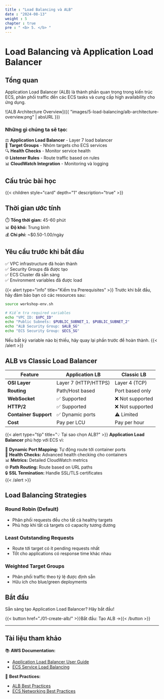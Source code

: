 ```yaml
---
title : "Load Balancing và ALB"
date : "2024-08-13"
weight : 5
chapter : true
pre : " <b> 5. </b> "
---
```


# Load Balancing và Application Load Balancer

## Tổng quan

Application Load Balancer (ALB) là thành phần quan trọng trong kiến trúc ECS, phân phối traffic đến các ECS tasks và cung cấp high availability cho ứng dụng.

![ALB Architecture Overview]({{ "images/5-load-balancing/alb-architecture-overview.png" | absURL }})

### Những gì chúng ta sẽ tạo:

⚖️ **Application Load Balancer** - Layer 7 load balancer  
🎯 **Target Groups** - Nhóm targets cho ECS services  
🔍 **Health Checks** - Monitor service health  
🌐 **Listener Rules** - Route traffic based on rules  
📊 **CloudWatch Integration** - Monitoring và logging  

## Cấu trúc bài học

{{< children style="card" depth="1" description="true" >}}

## Thời gian ước tính

⏱️ **Tổng thời gian:** 45-60 phút  
📊 **Độ khó:** Trung bình  
💰 **Chi phí:** ~$0.50-1.00/ngày  

## Yêu cầu trước khi bắt đầu

✅ VPC infrastructure đã hoàn thành  
✅ Security Groups đã được tạo  
✅ ECS Cluster đã sẵn sàng  
✅ Environment variables đã được load  

{{< alert type="info" title="Kiểm tra Prerequisites" >}}
Trước khi bắt đầu, hãy đảm bảo bạn có các resources sau:

```bash
source workshop-env.sh

# Kiểm tra required variables
echo "VPC ID: $VPC_ID"
echo "Public Subnets: $PUBLIC_SUBNET_1, $PUBLIC_SUBNET_2"
echo "ALB Security Group: $ALB_SG"
echo "ECS Security Group: $ECS_SG"
```

Nếu bất kỳ variable nào bị thiếu, hãy quay lại phần trước để hoàn thành.
{{< /alert >}}

## ALB vs Classic Load Balancer

| Feature | Application LB | Classic LB |
|---------|----------------|------------|
| **OSI Layer** | Layer 7 (HTTP/HTTPS) | Layer 4 (TCP) |
| **Routing** | Path/Host based | Port based only |
| **WebSocket** | ✅ Supported | ❌ Not supported |
| **HTTP/2** | ✅ Supported | ❌ Not supported |
| **Container Support** | ✅ Dynamic ports | ⚠️ Limited |
| **Cost** | Pay per LCU | Pay per hour |

{{< alert type="tip" title="💡 Tại sao chọn ALB?" >}}
**Application Load Balancer** phù hợp với ECS vì:

🎯 **Dynamic Port Mapping:** Tự động route tới container ports  
🔄 **Health Checks:** Advanced health checking cho containers  
📊 **Metrics:** Detailed CloudWatch metrics  
🌐 **Path Routing:** Route based on URL paths  
🔒 **SSL Termination:** Handle SSL/TLS certificates  
{{< /alert >}}

## Load Balancing Strategies

### Round Robin (Default)
- Phân phối requests đều cho tất cả healthy targets
- Phù hợp khi tất cả targets có capacity tương đương

### Least Outstanding Requests
- Route tới target có ít pending requests nhất
- Tốt cho applications có response time khác nhau

### Weighted Target Groups
- Phân phối traffic theo tỷ lệ được định sẵn
- Hữu ích cho blue/green deployments

## Bắt đầu

Sẵn sàng tạo Application Load Balancer? Hãy bắt đầu!

{{< button href="./01-create-alb/" >}}Bắt đầu: Tạo ALB →{{< /button >}}

---

## Tài liệu tham khảo

📚 **AWS Documentation:**
- [Application Load Balancer User Guide](https://docs.aws.amazon.com/elasticloadbalancing/latest/application/)
- [ECS Service Load Balancing](https://docs.aws.amazon.com/AmazonECS/latest/developerguide/service-load-balancing.html)

🔧 **Best Practices:**
- [ALB Best Practices](https://aws.amazon.com/blogs/aws/new-application-load-balancer/)
- [ECS Networking Best Practices](https://docs.aws.amazon.com/AmazonECS/latest/bestpracticesguide/networking.html)
